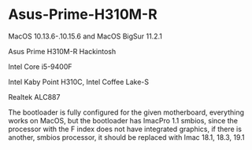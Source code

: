 # Asus-Prime-H310M-R
MacOS 10.13.6-.10.15.6 and MacOS BigSur 11.2.1

Asus Prime H310M-R Hackintosh

Intel Core i5-9400F

Intel Kaby Point H310C, Intel Coffee Lake-S

Realtek ALC887

The bootloader is fully configured for the given motherboard, everything works on MacOS, but the bootloader has ImacPro 1.1 smbios, since the processor with the F index does not have integrated graphics, if there is another, smbios processor, it should be replaced with Imac 18.1, 18.3, 19.1
